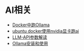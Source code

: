 # AI相关
- [Docker中跑Ollama](./Docker中跑Ollama.md)
- [ubuntu docker使用nvidia显卡跑ai](./docker使用nvidia显卡跑ai.md)
- [LLM-API参数解读](./LLM-API参数解读.md)
- [Ollama安装和使用](./ollama安装和使用.md)

